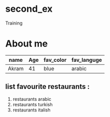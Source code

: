 # second_ex
Training

 # About me 
 
 
| name     | Age |fav_color     | fav_languge |
| ---------|---- |--------------| ------------|
| Akram    |41   | blue         | arabic      | 



 ## list favourite restaurants :
 1. restaurants arabic 
 2. restaurants turkish 
 3. restaurants italish 
 
